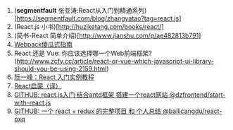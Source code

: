 1. (__segmentfault__ 张亚涛:React从入门到精通系列)[https://segmentfault.com/blog/zhangyatao?tag=react.js]
2. (React.js 小书)[http://huziketang.com/books/react/]
3. (简书-React 简单介绍)[http://www.jianshu.com/p/ae482813b791]
4. [Webpack傻瓜式指南](https://zhuanlan.zhihu.com/p/20367175?columnSlug=FrontendMagazine)
5. React 还是 Vue: 你应该选择哪一个Web前端框架?(http://www.zcfy.cc/article/react-or-vue-which-javascript-ui-library-should-you-be-using-2159.html)
6. [阮一峰：React 入门实例教程](http://www.ruanyifeng.com/blog/2015/03/react.html)
7. [React启蒙（译）](https://zhangwang1990.gitbooks.io/reactenlightenment/content/%E5%88%9D%E6%8E%A2React.html)
8. [GITHUB: react.js入门 结合antd框架 搭建一个react网站 @dzfrontend/start-with-react.js](https://github.com/dzfrontend/start-with-react.js)
9. [GITHUB: 一个 react + redux 的完整项目 和 个人总结 @bailicangdu/react-pxq](https://github.com/bailicangdu/react-pxq)